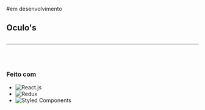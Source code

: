 #em desenvolvimento 

<h2>Oculo's<h2>

<img align="left" src=""/>

<hr>
<a href="" target="blank"></a>
<br>

### Feito com

* ![React.js](https://img.shields.io/badge/-React.js-0D1117?style=for-the-badge&logo=react&labelColor=0D1117)&nbsp;
* ![Redux](https://img.shields.io/badge/redux-%23593d88.svg?style=for-the-badge&logo=redux&logoColor=white)&nbsp;
* ![Styled Components](https://img.shields.io/badge/styled--components-DB7093?style=for-the-badge&logo=styled-components&logoColor=white)